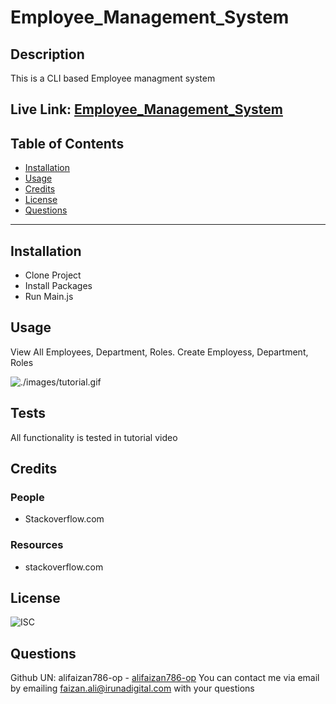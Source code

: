 
# Employee_Management_System
## Description
This is a CLI based Employee managment system

Live Link: [Employee_Management_System](https://github.com/alifaizan786-op/Employee_Management_System)
---
## Table of Contents
- [Installation](#installation)
- [Usage](#usage)
- [Credits](#credits)
- [License](#license)
- [Questions](#questions)
---
## Installation
- Clone Project
-  Install Packages
-  Run Main.js

## Usage
View All Employees, Department, Roles. Create Employess, Department, Roles

![./images/tutorial.gif](./images/tutorial.gif)
## Tests
All functionality is tested in tutorial video
## Credits
### People
- Stackoverflow.com

### Resources
- stackoverflow.com

## License
![ISC](https://img.shields.io/static/v1?label=license&message=ISC&color=brightgreen&style=plastic)
## Questions
Github UN: alifaizan786-op - [alifaizan786-op](https://github.com/alifaizan786-op)
You can contact me via email by emailing faizan.ali@irunadigital.com with your questions
    
    